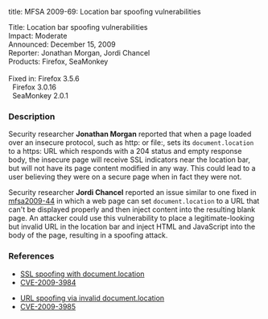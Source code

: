 title: MFSA 2009-69: Location bar spoofing vulnerabilities

<p>
<span class="label">Title:</span>      Location bar spoofing vulnerabilities<br/>
<span class="label">Impact:</span>     Moderate<br/>
<span class="label">Announced:</span>  December 15, 2009<br/>
<span class="label">Reporter:</span>   Jonathan Morgan, Jordi Chancel<br/>
<span class="label">Products:</span>   Firefox, SeaMonkey<br/>
<br/>
<span class="label">Fixed in:</span>   Firefox 3.5.6<br/>
<span class="label">&#160;</span>      Firefox 3.0.16<br/>
<span class="label">&#160;</span>      SeaMonkey 2.0.1<br/>
</p>


<h3>Description</h3>

<p>Security researcher <strong>Jonathan Morgan</strong> reported that
when a page loaded over an insecure protocol, such as http: or file:,
sets its <code>document.location</code> to a https: URL which
responds with a 204 status and empty response body, the insecure page
will receive SSL indicators near the location bar, but will not have
its page content modified in any way.  This could lead to a user
believing they were on a secure page when in fact they were not.</p>

<p>Security researcher <strong>Jordi Chancel</strong> reported an
issue similar to one fixed
in <a href="mfsa2009-44.html">mfsa2009-44</a> in which a web page can
set <code>document.location</code> to a URL that can't be displayed
properly and then inject content into the resulting blank page.  An
attacker could use this vulnerability to place a legitimate-looking
but invalid URL in the location bar and inject HTML and JavaScript
into the body of the page, resulting in a spoofing attack.</p>

<h3>References</h3>

<ul>
  <li><a href="https://bugzilla.mozilla.org/show_bug.cgi?id=521461">SSL spoofing with document.location</a></li>
  <li><a class="ex-ref" href="http://cve.mitre.org/cgi-bin/cvename.cgi?name=CVE-2009-3984">CVE-2009-3984</a></li>
</ul>

<ul>
  <li><a href="https://bugzilla.mozilla.org/show_bug.cgi?id=514232">URL spoofing via invalid document.location</a></li>
  <li><a class="ex-ref" href="http://cve.mitre.org/cgi-bin/cvename.cgi?name=CVE-2009-3985">CVE-2009-3985</a></li>
</ul>


